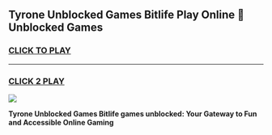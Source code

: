 
## Tyrone Unblocked Games Bitlife  Play Online 👋 Unblocked Games
<h3>
<a href="https://premium.freeplayer.one?title=Tyrone_Unblocked_Games_Bitlife_&ref=19F">CLICK TO PLAY</a></h3>
<hr>

<h3>
<a href="https://premium.freeplayer.one?title=Tyrone_Unblocked_Games_Bitlife_&ref=19F">CLICK 2 PLAY</a>
  
</h3>

<a href="https://premium.freeplayer.one?title=Tyrone_Unblocked_Games_Bitlife_&ref=19F"><img src="https://clearcache.store/games.png"></a>


**Tyrone Unblocked Games Bitlife  games unblocked: Your Gateway to Fun and Accessible Online Gaming**
